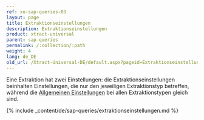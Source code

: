 ```yaml
---
ref: xu-sap-queries-03
layout: page
title: Extraktionseinstellungen
description: Extraktionseinstellungen
product: xtract-universal
parent: sap-queries
permalink: /:collection/:path
weight: 4
lang: de_DE
old_url: /Xtract-Universal-DE/default.aspx?pageid=Extraktionseinstellungen_1
---
```

Eine Extraktion hat zwei Einstellungen: die Extraktionseinstellungen beinhalten Einstellungen, die nur den jeweiligen Extraktionstyp betreffen, während die [Allgemeinen Einstellungen](../erste-schritte/allgemeine-einstellungen) bei allen Extraktionstypen gleich sind.

{% include _content/de/sap-queries/extraktionseinstellungen.md %}
